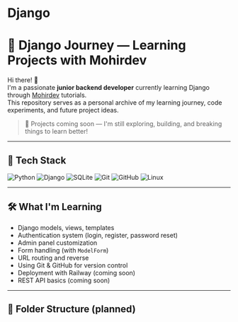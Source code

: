 # Django
# 🧠 Django Journey — Learning Projects with Mohirdev

Hi there! 👋  
I'm a passionate **junior backend developer** currently learning Django through [Mohirdev](https://mohirdev.uz) tutorials.  
This repository serves as a personal archive of my learning journey, code experiments, and future project ideas.

> 🚧 Projects coming soon — I'm still exploring, building, and breaking things to learn better!

---

## 🚀 Tech Stack

![Python](https://img.shields.io/badge/-Python-3776AB?style=for-the-badge&logo=python&logoColor=white)
![Django](https://img.shields.io/badge/-Django-092E20?style=for-the-badge&logo=django&logoColor=white)
![SQLite](https://img.shields.io/badge/-SQLite-003B57?style=for-the-badge&logo=sqlite&logoColor=white)
![Git](https://img.shields.io/badge/-Git-F05032?style=for-the-badge&logo=git&logoColor=white)
![GitHub](https://img.shields.io/badge/-GitHub-181717?style=for-the-badge&logo=github&logoColor=white)
![Linux](https://img.shields.io/badge/-Linux-FCC624?style=for-the-badge&logo=linux&logoColor=black)

---

## 🛠️ What I'm Learning

- Django models, views, templates
- Authentication system (login, register, password reset)
- Admin panel customization
- Form handling (with `ModelForm`)
- URL routing and reverse
- Using Git & GitHub for version control
- Deployment with Railway (coming soon)
- REST API basics (coming soon)

---

## 📂 Folder Structure (planned)

